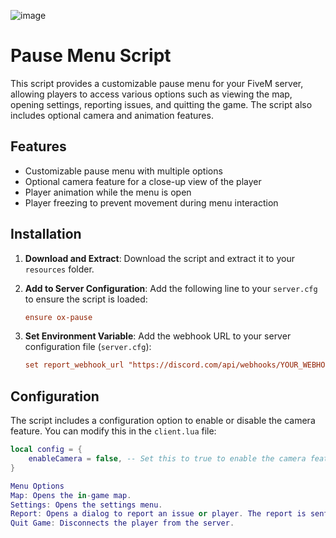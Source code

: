 ![image](https://github.com/user-attachments/assets/1b59d3a2-e4fb-4025-b1f5-820030bd56ff)

# Pause Menu Script

This script provides a customizable pause menu for your FiveM server, allowing players to access various options such as viewing the map, opening settings, reporting issues, and quitting the game. The script also includes optional camera and animation features.

## Features

- Customizable pause menu with multiple options
- Optional camera feature for a close-up view of the player
- Player animation while the menu is open
- Player freezing to prevent movement during menu interaction

## Installation

1. **Download and Extract**: Download the script and extract it to your `resources` folder.

2. **Add to Server Configuration**: Add the following line to your `server.cfg` to ensure the script is loaded:

    ```cfg
    ensure ox-pause
    ```

3. **Set Environment Variable**: Add the webhook URL to your server configuration file (`server.cfg`):

    ```cfg
    set report_webhook_url "https://discord.com/api/webhooks/YOUR_WEBHOOK_URL"
    ```

## Configuration

The script includes a configuration option to enable or disable the camera feature. You can modify this in the `client.lua` file:

```lua
local config = {
    enableCamera = false, -- Set this to true to enable the camera feature
}

Menu Options
Map: Opens the in-game map.
Settings: Opens the settings menu.
Report: Opens a dialog to report an issue or player. The report is sent to a specified Discord webhook.
Quit Game: Disconnects the player from the server.
